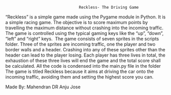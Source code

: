                                     Reckless- The Driving Game

“Reckless” is a simple game made using the Pygame module in Python. It is a simple racing game. The objective is to score maximum points by travelling the maximum distance without crashing into the incoming traffic. The game is controlled using the typical gaming keys like the “up”, “down”, “left” and “right” keys. 
                    The game consists of seven sprites in the scripts folder. Three of the sprites are incoming traffic, one the player and two border walls and a header. Crashing into any of these sprites other than the header can lead to the player losing. Each player has three lives in total, the exhaustion of these three lives will end the game and the total score shall be calculated. All the code is condensed into the main.py file in the folder
The game is titled Reckless because it aims at driving the car onto the incoming traffic, avoiding them and setting the highest score you can.

Made By:
  Mahendran DR
  Anju Jose
